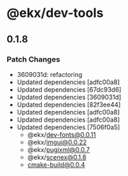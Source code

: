 # @ekx/dev-tools

## 0.1.8
### Patch Changes

- 3609031d: refactoring
- Updated dependencies [adfc00a8]
- Updated dependencies [67dc93d6]
- Updated dependencies [3609031d]
- Updated dependencies [82f3ee44]
- Updated dependencies [adfc00a8]
- Updated dependencies [adfc00a8]
- Updated dependencies [7506f0a5]
  - @ekx/dev-fonts@0.0.11
  - @ekx/imgui@0.0.22
  - @ekx/pugixml@0.0.7
  - @ekx/scenex@0.1.8
  - cmake-build@0.0.4
